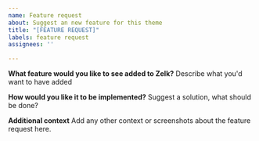 ```yaml
---
name: Feature request
about: Suggest an new feature for this theme
title: "[FEATURE REQUEST]"
labels: feature request
assignees: ''

---
```


**What feature would you like to see added to Zelk?**
Describe what you'd want to have added

**How would you like it to be implemented?**
Suggest a solution, what should be done?

**Additional context**
Add any other context or screenshots about the feature request here.
